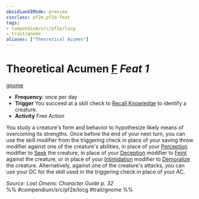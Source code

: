 ```yaml
---
obsidianUIMode: preview
cssclass: pf2e,pf2e-feat
tags:
- compendium/src/pf2e/locg
- trait/gnome
aliases: ["Theoretical Acumen"]
---
```

# Theoretical Acumen  [F](/rules/core-rulebook/chapter-9-playing-the-game.md#Actions "Free Action") *Feat 1*  
[gnome](/rules/traits/gnome.md)  

- **Frequency**: once per day
- **Trigger** You succeed at a skill check to [Recall Knowledge](/rules/actions/recall-knowledge.md) to identify a creature.
- **Activity** Free Action

You study a creature's form and behavior to hypothesize likely means of overcoming its strengths. Once before the end of your next turn, you can use the skill modifier from the triggering check in place of your saving throw modifier against one of the creature's abilities, in place of your [Perception](/compendium/skills.md#Perception) modifier to [Seek](/rules/actions/seek.md) the creature, in place of your [Deception](/compendium/skills.md#Deception) modifier to [Feint](/rules/actions/feint.md) against the creature, or in place of your [Intimidation](/compendium/skills.md#Intimidation) modifier to [Demoralize](/rules/actions/demoralize.md) the creature. Alternatively, against one of the creature's attacks, you can use your DC for the skill used in the triggering check in place of your AC.

*Source: Lost Omens: Character Guide p. 32*  
%% #compendium/src/pf2e/locg #trait/gnome %%